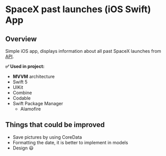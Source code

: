# SpaceX past launches (iOS Swift) App

## Overview
Simple iOS app, displays information about all past SpaceX launches from [API](https://github.com/r-spacex/SpaceX-API).

**✅ Used in project:**
- **MVVM** architecture
- Swift 5
- UIKit
- Combine
- Codable
- Swift Package Manager
  - Alamofire

## Things that could be improved
- Save pictures by using CoreData
- Formatting the date, it is better to implement in models
- Design 😃

